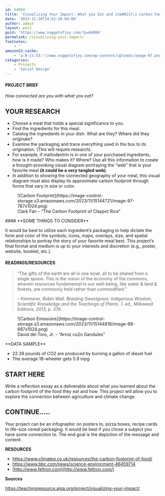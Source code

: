 ```yaml
---
id: 64084
title: 'Visualizing Your Impact: What you Eat and it&#8217;s Carbon Footprint'
date: '2023-11-16T14:52:20-04:00'
author: admin
layout: post
guid: 'https://www.nuggetofjoy.com/?p=64084'
permalink: /visualizing-your-impact/
footnotes:
    - ''
amazonS3_cache:
    - 'a:8:{s:53:"//www.nuggetofjoy.com/wp-content/uploads/image-97.png";a:2:{s:2:"id";i:64085;s:11:"source_type";s:13:"media-library";}s:62:"//www.nuggetofjoy.com/wp-content/uploads/image-97-767x1024.png";a:2:{s:2:"id";i:64085;s:11:"source_type";s:13:"media-library";}s:70:"//image-control-storage.s3.amazonaws.com/2023/11/15144721/image-97.png";a:2:{s:2:"id";i:64085;s:11:"source_type";s:13:"media-library";}s:79:"//image-control-storage.s3.amazonaws.com/2023/11/15144721/image-97-767x1024.png";a:2:{s:2:"id";i:64085;s:11:"source_type";s:13:"media-library";}s:53:"//www.nuggetofjoy.com/wp-content/uploads/image-98.png";a:2:{s:2:"id";i:64086;s:11:"source_type";s:13:"media-library";}s:62:"//www.nuggetofjoy.com/wp-content/uploads/image-98-687x1024.png";a:2:{s:2:"id";i:64086;s:11:"source_type";s:13:"media-library";}s:70:"//image-control-storage.s3.amazonaws.com/2023/11/15144818/image-98.png";a:2:{s:2:"id";i:64086;s:11:"source_type";s:13:"media-library";}s:79:"//image-control-storage.s3.amazonaws.com/2023/11/15144818/image-98-687x1024.png";a:2:{s:2:"id";i:64086;s:11:"source_type";s:13:"media-library";}}'
categories:
    - Projects
    - 'Social Design'
---
```


#### PROJECT BRIEF

*How connected are you with what you eat?*

## YOUR RESEARCH

- Choose a meal that holds a special significance to you.
- Find the ingredients for this meal.
- Catalog the ingredients in your dish. What are they? Where did they originate?
- Examine the packaging and trace everything used in the box to its origination. (This will require research).
- For example, if maltodextrin is in one of your purchased ingredients, how is it made? Who makes it? Where? Use all this information to create a thought-provoking visual diagram portraying the “web” that is your favorite meal **(it could be a very tangled web)**.
- In addition to showing the connected geography of your meal, this visual diagram must also display its approximate carbon footprint through forms that vary in size or color.

<div class="wp-block-image"><figure class="aligncenter size-large">![Carbon Footprint](https://image-control-storage.s3.amazonaws.com/2023/11/15144721/image-97-767x1024.png)<figcaption class="wp-element-caption">Clark Fan – “The Carbon Footprint of Claypot Rice”</figcaption></figure></div>#### **SOME THINGS TO CONSIDER**

It would be best to utilize each ingredient’s packaging to help dictate the form and color of the symbols, icons, maps, overlays, size, and spatial relationships to portray the story of your favorite meal best. This project’s final format and medium is up to your interests and discretion (e.g., poster, website, booklet, etc.).

#### READINGS/RESOURCES

> “The gifts of the earth are all in one bowl, all to be shared from a single spoon. This is the vision of the economy of the commons, wherein resources fundamental to our well-being, like water &amp; land &amp; forests, are commonly held rather than commodified.”
> 
> <cite>– Kimmerer, Robin Wall. *Braiding Sweetgrass: Indigenous Wisdom, Scientific Knowledge and the Teachings of Plants.* 1. ed., Milkweed Editions, 2013, p. 376.</cite>

<div class="wp-block-image"><figure class="aligncenter size-large">![Carbon Emissions](https://image-control-storage.s3.amazonaws.com/2023/11/15144818/image-98-687x1024.png)<figcaption class="wp-element-caption">David del Toro, Jr. – “Arroz co2n Gandules”</figcaption></figure></div>**DATA SAMPLE**

- 22.38 pounds of CO2 are produced by burning a gallon of diesel fuel
- The average 18-wheeler gets 5.9 mpg

## START HERE

Write a reflection essay as a deliverable about what you learned about the carbon footprint of the food they eat and how. This project will allow you to explore the connection between agriculture and climate change.

## CONTINUE…..

Your project can be an infographic on posters to, pizza boxes, recipe cards to life-size cereal packaging. It would be best if you chose a subject you have some connection to. The end goal is the depiction of the message and content.

**RESOURCES**

- <https://www.climateq.co.uk/resources/the-carbon-footprint-of-food/>
- <https://www.bbc.com/news/science-environment-46459714>
- [http://www.feltron.com](http://www.feltron.com/)

**Sources**

<https://teachingresource.aiga.org/project/visualizing-your-impact/>